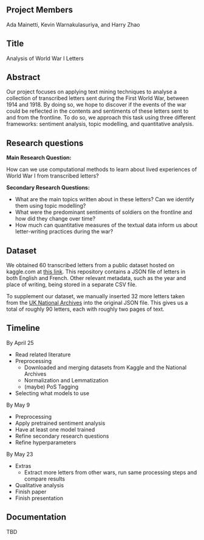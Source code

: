 ## Project Members
Ada Mainetti, Kevin Warnakulasuriya, and Harry Zhao
## Title
Analysis of World War I Letters
## Abstract
Our project focuses on applying text mining techniques to analyse a collection of transcribed letters sent during the First World War, between 1914 and 1918. By doing so, we hope to discover if the events of the war could be reflected in the contents and sentiments of these letters sent to and from the frontline. To do so, we approach this task using three different frameworks: sentiment analysis, topic modelling, and quantitative analysis.

## Research questions
**Main Research Question:**

How can we use computational methods to learn about lived experiences of World War I from transcribed letters?

**Secondary Research Questions:**

- What are the main topics written about in these letters? Can we identify them using topic modelling?
- What were the predominant sentiments of soldiers on the frontline and how did they change over time?
- How much can quantitative measures of the textual data inform us about letter-writing practices during the war?

## Dataset
We obtained 60 transcribed letters from a public dataset hosted on kaggle.com at [this link](https://www.kaggle.com/datasets/anthaus/world-war-i-letters). This repository contains a JSON file of letters in both English and French. Other relevant metadata, such as the year and place of writing, being stored in a separate CSV file.

To supplement our dataset, we manually inserted 32 more letters taken from the [UK National Archives](https://www.nationalarchives.gov.uk/education/resources/letters-first-world-war-1915) into the original JSON file. This gives us a total of roughly 90 letters, each with roughly two pages of text.

## Timeline
By April 25
- Read related literature
- Preprocessing
    - Downloaded and merging datasets from Kaggle and the National Archives
    - Normalization and Lemmatization
    - (maybe) PoS Tagging
- Selecting what models to use

By May 9
- Preprocessing
- Apply pretrained sentiment analysis
- Have at least one model trained
- Refine secondary research questions
- Refine hyperparameters

By May 23
- Extras
    - Extract more letters from other wars, run same processing steps and compare results
- Qualitative analysis
- Finish paper
- Finish presentation

## Documentation
TBD

